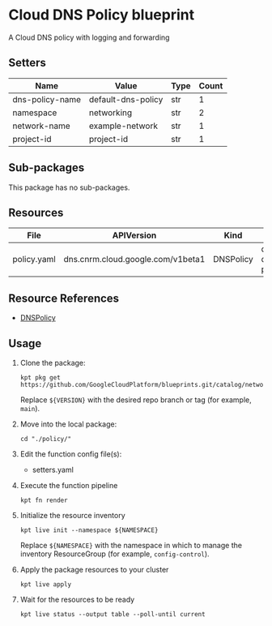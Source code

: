 <!-- BEGINNING OF PRE-COMMIT-BLUEPRINT DOCS HOOK:TITLE -->
# Cloud DNS Policy blueprint


<!-- END OF PRE-COMMIT-BLUEPRINT DOCS HOOK:TITLE -->
<!-- BEGINNING OF PRE-COMMIT-BLUEPRINT DOCS HOOK:BODY -->
A Cloud DNS policy with logging and forwarding

## Setters

|      Name       |       Value        | Type | Count |
|-----------------|--------------------|------|-------|
| dns-policy-name | default-dns-policy | str  |     1 |
| namespace       | networking         | str  |     2 |
| network-name    | example-network    | str  |     1 |
| project-id      | project-id         | str  |     1 |

## Sub-packages

This package has no sub-packages.

## Resources

|    File     |            APIVersion             |   Kind    |        Name        | Namespace  |
|-------------|-----------------------------------|-----------|--------------------|------------|
| policy.yaml | dns.cnrm.cloud.google.com/v1beta1 | DNSPolicy | default-dns-policy | networking |

## Resource References

- [DNSPolicy](https://cloud.google.com/config-connector/docs/reference/resource-docs/dns/dnspolicy)

## Usage

1.  Clone the package:
    ```shell
    kpt pkg get https://github.com/GoogleCloudPlatform/blueprints.git/catalog/networking/dns/policy@${VERSION}
    ```
    Replace `${VERSION}` with the desired repo branch or tag
    (for example, `main`).

1.  Move into the local package:
    ```shell
    cd "./policy/"
    ```

1.  Edit the function config file(s):
    - setters.yaml

1.  Execute the function pipeline
    ```shell
    kpt fn render
    ```

1.  Initialize the resource inventory
    ```shell
    kpt live init --namespace ${NAMESPACE}
    ```
    Replace `${NAMESPACE}` with the namespace in which to manage
    the inventory ResourceGroup (for example, `config-control`).

1.  Apply the package resources to your cluster
    ```shell
    kpt live apply
    ```

1.  Wait for the resources to be ready
    ```shell
    kpt live status --output table --poll-until current
    ```

<!-- END OF PRE-COMMIT-BLUEPRINT DOCS HOOK:BODY -->
